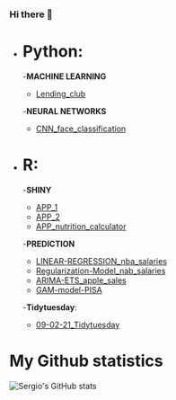 ### Hi there 👋

- # **Python:**
  -**MACHINE LEARNING**
    - [Lending_club](https://github.com/sercala97/MACHINE-LEARNING_lending_club)
    
  -**NEURAL NETWORKS**
    - [CNN_face_classification](https://github.com/sercala97/Face_classification_CNN)

- # **R:**
  -**SHINY**
    - [APP_1](https://github.com/sercala97/APP_practica_1)
    - [APP_2](https://github.com/sercala97/APP_practica_2)
    - [APP_nutrition_calculator](https://github.com/sercala97/APP_nutrition_calculator)
    
  -**PREDICTION**
    - [LINEAR-REGRESSION_nba_salaries](https://github.com/sercala97/Linear-Regression)
    - [Regularization-Model_nab_salaries](https://github.com/sercala97/Regularization-Model)
    - [ARIMA-ETS_apple_sales](https://github.com/sercala97/ARIMA-ETS_apple_sales)
    - [GAM-model-PISA](https://github.com/sercala97/GAM-model-PISA)
 
  -**Tidytuesday**:
    - [09-02-21_Tidytuesday](https://github.com/sercala97/09-02-21_TidyTuesday)
  





# **My Github statistics**
![Sergio's GitHub stats](https://github-readme-stats.vercel.app/api?username=sercala97&count_private=true&show_icons=true&theme=vision-friendly-dark)

<!--
**sercala97/sercala97** is a ✨ _special_ ✨ repository because its `README.md` (this file) appears on your GitHub profile.

